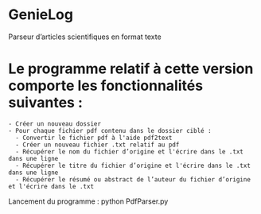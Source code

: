 # GenieLog
Parseur d’articles scientifiques en format texte

# Le programme relatif à cette version comporte les fonctionnalités suivantes :
    - Créer un nouveau dossier
    - Pour chaque fichier pdf contenu dans le dossier ciblé :
      - Convertir le fichier pdf à l'aide pdf2text
      - Créer un nouveau fichier .txt relatif au pdf
      - Récupérer le nom du fichier d’origine et l'écrire dans le .txt dans une ligne
      - Récupérer le titre du fichier d’origine et l'écrire dans le .txt dans une ligne
      - Récupérer le résumé ou abstract de l’auteur du fichier d’origine et l'écrire dans le .txt
    
Lancement du programme : python PdfParser.py
